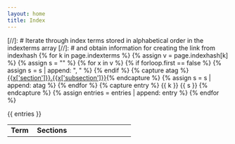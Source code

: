 ```yaml
---
layout: home
title: Index
---
```

[//]: # Iterate through index terms stored in alphabetical order in the indexterms array
[//]: # and obtain information for creating the link from indexhash
{% for k in page.indexterms                                                                          %}
    {% assign v = page.indexhash[k]                                                                  %}
    {% assign s = ""                                                                                 %}
    {% for x in v                                                                                    %}
    {%   if forloop.first == false                                                                   %}
    {%     assign s = s | append: ", "                                                               %}
    {%   endif %}
    {%   capture atag %}<a href="{{x['url']}}">{{x['section']}}.{{x['subsection']}}</a>{% endcapture %}
    {%   assign s = s | append: atag                                                                 %}
    {% endfor                                                                                        %}
    {% capture entry                                                                                 %}
        <tr class="index-entry">
        <td>{{ k }}</td>
        <td>{{ s }}</td>
        </tr>
    {% endcapture                                                                                    %}
    {% assign entries = entries | append: entry                                                      %}
{% endfor                                                                                            %}

<div>
<table class="table table-striped" style="width:100%">
<tr class="header">
<td width="20%"><b>Term</b></td>
<td width="75%"><b>Sections</b></td>
</tr>
{{ entries }}
</table>
</div>

<!--     {%   assign s = s | append: x['section'] | append: "." | append: x['subsection'] %} -->
